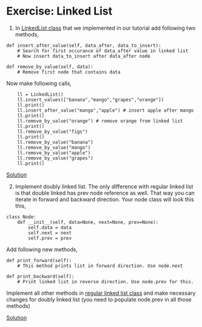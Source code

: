 # Exercise: Linked List

1. In [LinkedList class](https://github.com/codebasics/data-structures-algorithms-python/blob/master/data_structures/3_LinkedList/3_linked_list.py) that we implemented in our tutorial add following two methods,
```
def insert_after_value(self, data_after, data_to_insert):
    # Search for first occurance of data_after value in linked list
    # Now insert data_to_insert after data_after node

def remove_by_value(self, data):
    # Remove first node that contains data
```
Now make following calls,
```
    ll = LinkedList()
    ll.insert_values(["banana","mango","grapes","orange"])
    ll.print()
    ll.insert_after_value("mango","apple") # insert apple after mango
    ll.print()
    ll.remove_by_value("orange") # remove orange from linked list
    ll.print()
    ll.remove_by_value("figs")
    ll.print()
    ll.remove_by_value("banana")
    ll.remove_by_value("mango")
    ll.remove_by_value("apple")
    ll.remove_by_value("grapes")
    ll.print()
```
[Solution](https://github.com/Siva-2004/Python-Learn-and-Practice/blob/main/DSA%20in%20Python/Linked%20List/Exercises%20beginner/Excercise1.py)

2. Implement doubly linked list. The only difference with regular linked list is that double linked has prev node reference as well. That way you can iterate in forward and backward direction.
Your node class will look this this,
```
class Node:
    def __init__(self, data=None, next=None, prev=None):
        self.data = data
        self.next = next
        self.prev = prev
```
Add following new methods,
```
def print_forward(self):
    # This method prints list in forward direction. Use node.next

def print_backward(self):
    # Print linked list in reverse direction. Use node.prev for this.
```
Implement all other methods in [regular linked list class](https://github.com/codebasics/data-structures-algorithms-python/blob/master/data_structures/3_LinkedList/3_linked_list.py) and make necessary changes for doubly linked list (you need to populate node.prev in all those methods)

[Solution](https://github.com/Siva-2004/Python-Learn-and-Practice/blob/main/DSA%20in%20Python/Linked%20List/Exercises%20beginner/Excercise2_Doubly_Linked_List.py)
